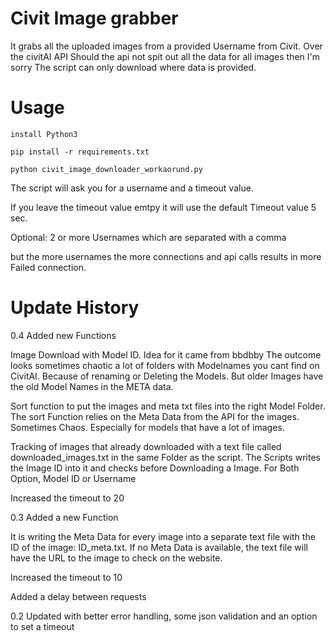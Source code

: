 # Civit Image grabber

It grabs all the uploaded images from a provided Username from Civit. Over the civitAI API 
Should the api not spit out all the data for all images then I'm sorry 
The script can only download where data is provided.

# Usage 
```
install Python3
```
```
pip install -r requirements.txt
```
```
python civit_image_downloader_workaorund.py
```
The script  will ask you for a username and a timeout value.

If you leave the timeout value emtpy it will use the default Timeout value 5 sec.

Optional: 2 or more Usernames which are separated with a comma

but the more usernames the more connections and api calls results in more Failed connection. 



# Update History

0.4 Added new Functions

Image Download with Model ID. Idea for it came from bbdbby 
The outcome looks sometimes chaotic a lot of folders with Modelnames you cant find on CivitAI. 
Because of renaming or Deleting the Models. But older Images have the old Model Names in the META data. 


Sort function to put the images and meta txt files into the right Model Folder. 
The sort Function relies on the Meta Data from the API for the images. Sometimes Chaos. 
Especially for models that have a lot of images.


Tracking of images that already downloaded with a text file called downloaded_images.txt in the same Folder as the script.
The Scripts writes the Image ID into  it and checks before Downloading a Image. 
For Both Option, Model ID or Username

Increased the timeout to 20

0.3 Added a new Function

It is writing the Meta Data for every image into a separate text file with  the ID of the image: ID_meta.txt.
If no Meta Data is available, the text file will have the URL to the image to check on the website.

Increased the timeout to 10

Added a delay between requests  
    
0.2 Updated with better error handling, some json validation and an option to set a timeout
